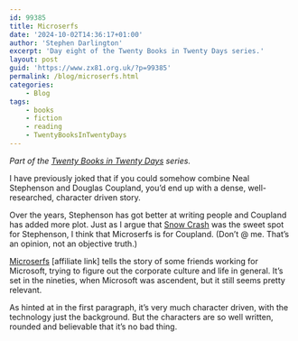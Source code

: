 ```yaml
---
id: 99385
title: Microserfs
date: '2024-10-02T14:36:17+01:00'
author: 'Stephen Darlington'
excerpt: 'Day eight of the Twenty Books in Twenty Days series.'
layout: post
guid: 'https://www.zx81.org.uk/?p=99385'
permalink: /blog/microserfs.html
categories:
    - Blog
tags:
    - books
    - fiction
    - reading
    - TwentyBooksInTwentyDays
---
```


*Part of the [Twenty Books in Twenty Days](https://www.zx81.org.uk/blog/twenty-books.html) series.*

I have previously joked that if you could somehow combine Neal Stephenson and Douglas Coupland, you’d end up with a dense, well-researched, character driven story.

Over the years, Stephenson has got better at writing people and Coupland has added more plot. Just as I argue that [Snow Crash](https://www.zx81.org.uk/blog/snow-crash.html) was the sweet spot for Stephenson, I think that Microserfs is for Coupland. (Don’t @ me. That’s an opinion, not an objective truth.)

[Microserfs](https://amzn.to/3BpJQLR) \[affiliate link\] tells the story of some friends working for Microsoft, trying to figure out the corporate culture and life in general. It’s set in the nineties, when Microsoft was ascendent, but it still seems pretty relevant.

As hinted at in the first paragraph, it’s very much character driven, with the technology just the background. But the characters are so well written, rounded and believable that it’s no bad thing.